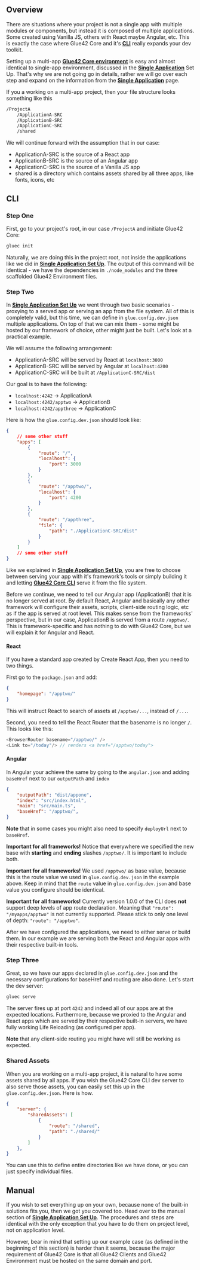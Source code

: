 ## Overview

There are situations where your project is not a single app with multiple modules or components, but instead it is composed of multiple applications. Some created using Vanilla JS, others with React maybe Angular, etc. This is exactly the case where Glue42 Core and it's [**CLI**](../../../what-is-glue42-core/core-concepts/cli/index.html) really expands your dev toolkit.

Setting up a multi-app [**Glue42 Core environment**](../../../what-is-glue42-core/core-concepts/environment/index.html) is easy and almost identical to single-app environment, discussed in the [**Single Application**](../single-application/index.html) Set Up. That's why we are not going go in details, rather we will go over each step and expand on the information from the [**Single Application**](../single-application/index.html) page.

If you a working on a multi-app project, then your file structure looks something like this

```cmd
/ProjectA
    /ApplicationA-SRC
    /ApplicationB-SRC
    /ApplicationC-SRC
    /shared
```

We will continue forward with the assumption that in our case:
- ApplicationA-SRC is the source of a React app
- ApplicationB-SRC is the source of an Angular app
- ApplicationC-SRC is the source of a Vanilla JS app
- shared is a directory which contains assets shared by all three apps, like fonts, icons, etc

## CLI

### Step One

First, go to your project's root, in our case `/ProjectA` and initiate Glue42 Core:

```javascript
gluec init
```

Naturally, we are doing this in the project root, not inside the applications like we did in [**Single Application Set Up**](../single-application/index.html). The output of this command will be identical - we have the dependencies in `./node_modules` and the three scaffolded Glue42 Environment files. 

### Step Two

In [**Single Application Set Up**](../single-application/index.html) we went through two basic scenarios - proxying to a served app or serving an app from the file system. All of this is completely valid, but this time, we can define in `glue.config.dev.json` multiple applications. On top of that we can mix them - some might be hosted by our framework of choice, other might just be built. Let's look at a practical example.

We will assume the following arrangement:
- ApplicationA-SRC will be served by React at `localhost:3000`
- ApplicationB-SRC will be served by Angular at `localhost:4200`
- ApplicationC-SRC will be built at `/ApplicationC-SRC/dist`

Our goal is to have the following:
- `localhost:4242` -> ApplicationA
- `localhost:4242/apptwo` -> ApplicationB
- `localhost:4242/appthree` -> ApplicationC

Here is how the `glue.config.dev.json` should look like:
```json
{
    // some other stuff
    "apps": [
        {
            "route": "/",
            "localhost": {
                "port": 3000
            }
        },
        {
            "route": "/apptwo/",
            "localhost": {
                "port": 4200
            }
        },
        {
            "route": "/appthree",
            "file": {
                "path": "./ApplicationC-SRC/dist"
            }
        }
    ]
    // some other stuff
}
```

Like we explained in [**Single Application Set Up**](../single-application/index.html), you are free to choose between serving your app with it's framework's tools or simply building it and letting [**Glue42 Core CLI**](../../../what-is-glue42-core/core-concepts/cli/index.html) serve it from the file system.

Before we continue, we need to tell our Angular app (ApplicationB) that it is no longer served at root. By default React, Angular and basically any other framework will configure their assets, scripts, client-side routing logic, etc as if the app is served at root level. This makes sense from the frameworks' perspective, but in our case, ApplicationB is served from a route `/apptwo/`. This is framework-specific and has nothing to do with Glue42 Core, but we will explain it for Angular and React.

#### React

If you have a standard app created by Create React App, then you need to two things.

First go to the `package.json` and add:

```json
{
    "homepage": "/apptwo/"
}
```

This will instruct React to search of assets at `/apptwo/...`, instead of `/...`.

Second, you need to tell the React Router that the basename is no longer `/`. This looks like this:

```javascript
<BrowserRouter basename="/apptwo/" />
<Link to="/today"/> // renders <a href="/apptwo/today">
```

#### Angular

In Angular your achieve the same by going to the `angular.json` and adding `baseHref` next to our `outputPath` and `index`

```json
{
    "outputPath": "dist/appone",
    "index": "src/index.html",
    "main": "src/main.ts",
    "baseHref": "/apptwo/",
}
```

**Note** that in some cases you might also need to specify `deployUrl` next to `baseHref`.

**Important for all frameworks!** Notice that everywhere we specified the new base with **starting** and **ending** slashes `/apptwo/`. It is important to include both.

**Important for all frameworks!** We used `/apptwo/` as base value, because this is the route value we used in `glue.config.dev.json` in the example above. Keep in mind that the `route` value in `glue.config.dev.json` and base value you configure should be identical.

**Important for all frameworks!** Currently version 1.0.0 of the CLI does **not** support deep levels of app route declaration. Meaning that `"route": "/myapps/apptwo"` is not currently supported. Please stick to only one level of depth: `"route": "/apptwo"`.

After we have configured the applications, we need to either serve or build them. In our example we are serving both the React and Angular apps with their respective built-in tools.

### Step Three

Great, so we have our apps declared in `glue.config.dev.json` and the necessary configurations for baseHref and routing are also done. Let's start the dev server:

```javascript
gluec serve
```

The server fires up at port `4242` and indeed all of our apps are at the expected locations. Furthermore, because we proxied to the Angular and React apps which are served by their respective built-in servers, we have fully working Life Reloading (as configured per app).

**Note** that any client-side routing you might have will still be working as expected.

### Shared Assets

When you are working on a multi-app project, it is natural to have some assets shared by all apps. If you wish the Glue42 Core CLI dev server to also serve those assets, you can easily set this up in the `glue.config.dev.json`. Here is how.

```json
{
    "server": {
        "sharedAssets": [
            {
                "route": "/shared",
                "path": "./shared/"
            }
        ]
    },
}
```

You can use this to define entire directories like we have done, or you can just specify individual files.

## Manual

If you wish to set everything up on your own, because none of the built-in solutions fits you, then we got you covered too. Head over to the manual section of [**Single Application Set Up**](../single-application/index.html). The procedures and steps are identical with the only exception that you have to do them on project level, not on application level.  

However, bear in mind that setting up our example case (as defined in the beginning of this section) is harder than it seems, because the major requirement of Glue42 Core is that all Glue42 Clients and Glue42 Environment must be hosted on the same domain and port.